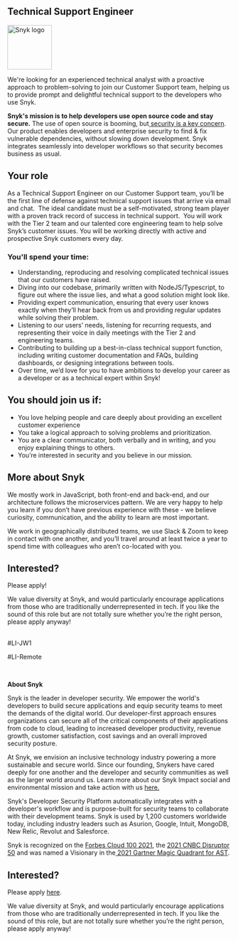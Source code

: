 Technical Support Engineer
---

<img src="https://res.cloudinary.com/snyk/image/upload/v1537345894/press-kit/brand/logo-black.png" width="100" alt="Snyk logo" />

<p><span style="font-weight: 400;">We're looking for an experienced technical analyst with a proactive approach to problem-solving to join our Customer Support team, helping us to provide prompt and delightful technical support to the developers who use Snyk.</span></p>
<p><strong>Snyk's mission is to help developers use open source code and stay secure.</strong><span style="font-weight: 400;"> The use of open source is booming, but</span><a href="https://snyk.io/stateofossecurity/"><span style="font-weight: 400;"> </span><span style="font-weight: 400;">security is a key concern</span></a><span style="font-weight: 400;">. Our product enables developers and enterprise security to find &amp; fix vulnerable dependencies, without slowing down development. Snyk integrates seamlessly into developer workflows so that security becomes business as usual.</span></p>
<h2><strong>Your role</strong></h2>
<p><span style="font-weight: 400;">As a Technical Support Engineer on our Customer Support team, you’ll be the first line of defense against technical support issues that arrive via email and chat.&nbsp; The ideal candidate must be a self-motivated, strong team player with a proven track record of success in technical support.&nbsp; You will work with the Tier 2 team and our talented core engineering team to help solve Snyk’s customer issues. You will be working directly with active and prospective Snyk customers every day.</span></p>
<h3><strong>You'll spend your time:</strong></h3>
<ul>
<li style="font-weight: 400;"><span style="font-weight: 400;">Understanding, reproducing and resolving complicated technical issues that our customers have raised.</span></li>
<li style="font-weight: 400;"><span style="font-weight: 400;">Diving into our codebase, primarily written with </span>NodeJS/Typescript<span style="font-weight: 400;">, to figure out where the issue lies, and what a good solution might look like.</span></li>
<li style="font-weight: 400;"><span style="font-weight: 400;">Providing expert communication, ensuring that every user knows exactly when they’ll hear back from us and providing regular updates while solving their problem.</span></li>
<li style="font-weight: 400;"><span style="font-weight: 400;">Listening to our users’ needs, listening for recurring requests, and representing their voice in daily meetings with the Tier 2 and engineering teams.</span></li>
<li style="font-weight: 400;"><span style="font-weight: 400;">Contributing to building up a best-in-class technical support function, including writing customer documentation and FAQs, building dashboards, or designing integrations between tools.</span></li>
<li style="font-weight: 400;"><span style="font-weight: 400;">Over time, we’d love for you to have ambitions to develop your career as a developer or as a technical expert within Snyk!</span></li>
</ul>
<h2><strong>You should join us if:</strong></h2>
<ul>
<li style="font-weight: 400;"><span style="font-weight: 400;">You love helping people and care deeply about providing an excellent customer experience</span></li>
<li style="font-weight: 400;"><span style="font-weight: 400;">You take a logical approach to solving problems and prioritization.</span></li>
<li style="font-weight: 400;"><span style="font-weight: 400;">You are a clear communicator, both verbally and in writing, and you enjoy explaining things to others.</span></li>
<li style="font-weight: 400;"><span style="font-weight: 400;">You’re interested in security and you believe in our mission.</span></li>
</ul>
<h2><strong>More about Snyk</strong></h2>
<p><span style="font-weight: 400;">We mostly work in JavaScript, both front-end and back-end, and our architecture follows the microservices pattern. We are very happy to help you learn if you don’t have previous experience with these - we believe curiosity, communication, and the ability to learn are most important.</span></p>
<p><span style="font-weight: 400;">We work in geographically distributed teams, we use Slack &amp; Zoom to keep in contact with one another, and you’ll travel around at least twice a year to spend time with colleagues who aren’t co-located with you.</span></p>
<h2><strong>Interested?</strong></h2>
<p><span style="font-weight: 400;">Please apply!</span></p>
<p><span style="font-weight: 400;">We value diversity at Snyk, and would particularly encourage applications from those who are traditionally underrepresented in tech. If you like the sound of this role but are not totally sure whether you’re the right person, please apply anyway!<br><br></span></p>
<p><span style="font-weight: 400;">#LI-JW1</span></p>
<p><span style="font-weight: 400;">#LI-Remote</span></p>
<p><span style="font-weight: 400;">&nbsp;</span></p><div class="content-conclusion"><p><strong>About Snyk</strong></p>
<p><span style="font-weight: 400;">Snyk is the leader in developer security. We empower the world's developers to build secure applications and equip security teams to meet the demands of the digital world. Our developer-first approach ensures organizations can secure all of the critical components of their applications from code to cloud, leading to increased developer productivity, revenue growth, customer satisfaction, cost savings and an overall improved security posture.&nbsp;</span></p>
<p><span style="font-weight: 400;">At Snyk, we envision an inclusive technology industry powering a more sustainable and secure world.</span> <span style="font-weight: 400;">Since our founding, Snykers have cared deeply for one another and the developer and security communities as well as the larger world around us. Learn more about our Snyk Impact social and environmental mission and take action with us </span><a href="https://snyk.io/about/snyk-impact/"><span style="font-weight: 400;">here.</span></a></p>
<p><span style="font-weight: 400;">Snyk's Developer Security Platform automatically integrates with a developer's workflow and is purpose-built for security teams to collaborate with their development teams. Snyk is used by 1,200 customers worldwide today, including industry leaders such as Asurion, Google, Intuit, MongoDB, New Relic, Revolut and Salesforce.</span></p>
<p><span style="font-weight: 400;">Snyk is recognized on the </span><a href="https://www.forbes.com/cloud100/#6f24b5ba5f94"><span style="font-weight: 400;">Forbes Cloud 100 2021</span></a><span style="font-weight: 400;">, the </span><a href="https://www.cnbc.com/2021/05/25/these-are-the-2021-cnbc-disruptor-50-companies.html"><span style="font-weight: 400;">2021 CNBC Disruptor 50</span></a><span style="font-weight: 400;"> and was named a Visionary in the</span><a href="https://snyk.io/blog/snyk-visionary-2021-gartner-magic-quadrant-for-ast/"><span style="font-weight: 400;"> 2021 Gartner Magic Quadrant for AST</span></a><span style="font-weight: 400;">.</span></p></div>

Interested?
---

Please apply [here](https://boards.greenhouse.io/snyk/jobs/6173451002#app).

We value diversity at Snyk, and would particularly encourage applications from those who are traditionally underrepresented in tech.
If you like the sound of this role, but are not totally sure whether you’re the right person, please apply anyway!
